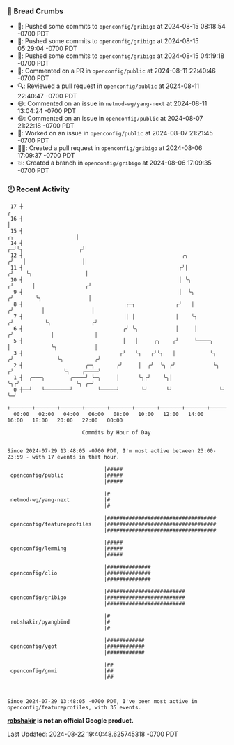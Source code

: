 ### 🍞 Bread Crumbs

 * 🚢: Pushed some commits to `openconfig/gribigo` at 2024-08-15 08:18:54 -0700 PDT
 * 🚢: Pushed some commits to `openconfig/gribigo` at 2024-08-15 05:29:04 -0700 PDT
 * 🚢: Pushed some commits to `openconfig/gribigo` at 2024-08-15 04:19:18 -0700 PDT
 * 💬: Commented on a PR in  `openconfig/public` at 2024-08-11 22:40:46 -0700 PDT
 * 🔍: Reviewed a pull request in  `openconfig/public` at 2024-08-11 22:40:47 -0700 PDT
 * 😃: Commented on an issue in `netmod-wg/yang-next` at 2024-08-11 13:04:24 -0700 PDT
 * 😃: Commented on an issue in `openconfig/public` at 2024-08-07 21:22:18 -0700 PDT
 * 👀: Worked on an issue in `openconfig/public` at 2024-08-07 21:21:45 -0700 PDT
 * ✍🏼: Created a pull request in `openconfig/gribigo` at 2024-08-06 17:09:37 -0700 PDT
 * 💥: Created a branch in `openconfig/gribigo` at 2024-08-06 17:09:35 -0700 PDT

### 🕘 Recent Activity
```
 17 ┼                                                                                                  ╭
 16 ┤                                                                                                  │
 15 ┤                                                                            ╭╮                    │
 14 ┤                                                                          ╭─╯╰╮                  ╭╯
 12 ┤                                                   ╭╮                    ╭╯   │                  │
 11 ┤                                                  ╭╯│                   ╭╯    ╰╮                 │
 10 ┤                                                  │ ╰╮                 ╭╯      │                ╭╯
  9 ┤                                                  │  ╰╮               ╭╯       ╰╮               │
  8 ┤                                 ╭─╮             ╭╯   │              ╭╯         │               │
  7 ┤                                 │ │             │    ╰╮            ╭╯          ╰╮             ╭╯
  6 ┤                                ╭╯ ╰╮            │     │           ╭╯            │             │
  5 ┤                                │   │     ╭╮    ╭╯     ╰────╮      │             ╰╮            │
  3 ┤                               ╭╯   ╰╮   ╭╯╰╮   │           ╰╮    ╭╯              ╰╮          ╭╯
  2 ┤                    ╭─╮       ╭╯     │  ╭╯  ╰╮ ╭╯            ╰╮  ╭╯                ╰╮    ╭────╯
  1 ┤  ╭───╮        ╭────╯ ╰─╮     │      ╰╮╭╯    ╰╮│              ╰╮╭╯                  ╰╮ ╭─╯
  0 ┼──╯   ╰────────╯        ╰─────╯       ╰╯      ╰╯               ╰╯                    ╰─╯
    +───────+───────+───────+───────+───────+───────+───────+───────+───────+───────+───────+───────+────
  00:00   02:00   04:00   06:00   08:00   10:00   12:00   14:00   16:00   18:00   20:00   22:00   00:00   

						Commits by Hour of Day


Since 2024-07-29 13:48:05 -0700 PDT, I'm most active between 23:00-23:59 - with 17 events in that hour.

```



```
                               |#####
 openconfig/public             |#####
                               |#####

                               |#
 netmod-wg/yang-next           |#
                               |#

                               |###################################
 openconfig/featureprofiles    |###################################
                               |###################################

                               |#####
 openconfig/lemming            |#####
                               |#####

                               |##############
 openconfig/clio               |##############
                               |##############

                               |#########################
 openconfig/gribigo            |#########################
                               |#########################

                               |#
 robshakir/pyangbind           |#
                               |#

                               |############
 openconfig/ygot               |############
                               |############

                               |##
 openconfig/gnmi               |##
                               |##



Since 2024-07-29 13:48:05 -0700 PDT, I've been most active in openconfig/featureprofiles, with 35 events.

```
**[robshakir](mailto:robjs@google.com) is not an official Google product.**  


Last Updated: 2024-08-22 19:40:48.625745318 -0700 PDT

